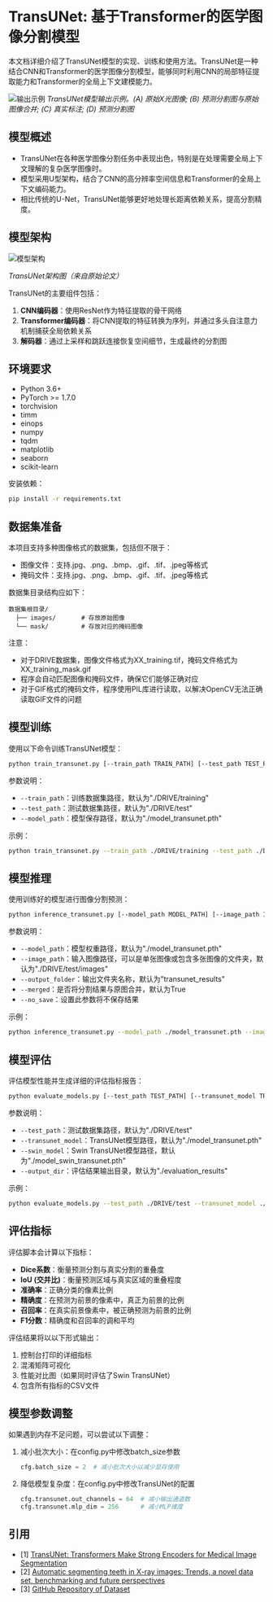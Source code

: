 # TransUNet: 基于Transformer的医学图像分割模型

本文档详细介绍了TransUNet模型的实现、训练和使用方法。TransUNet是一种结合CNN和Transformer的医学图像分割模型，能够同时利用CNN的局部特征提取能力和Transformer的全局上下文建模能力。

![输出示例](./assets/outs.png "输出示例")
*TransUNet模型输出示例。(A) 原始X光图像; (B) 预测分割图与原始图像合并; (C) 真实标注; (D) 预测分割图*

## 模型概述

- TransUNet在各种医学图像分割任务中表现出色，特别是在处理需要全局上下文理解的复杂医学图像时。
- 模型采用U型架构，结合了CNN的高分辨率空间信息和Transformer的全局上下文编码能力。
- 相比传统的U-Net，TransUNet能够更好地处理长距离依赖关系，提高分割精度。

## 模型架构

![模型架构](./assets/arch.png "模型架构")

*TransUNet架构图（来自原始论文）*

TransUNet的主要组件包括：
1. **CNN编码器**：使用ResNet作为特征提取的骨干网络
2. **Transformer编码器**：将CNN提取的特征转换为序列，并通过多头自注意力机制捕获全局依赖关系
3. **解码器**：通过上采样和跳跃连接恢复空间细节，生成最终的分割图

## 环境要求

- Python 3.6+
- PyTorch >= 1.7.0
- torchvision
- timm
- einops
- numpy
- tqdm
- matplotlib
- seaborn
- scikit-learn

安装依赖：
```bash
pip install -r requirements.txt
```

## 数据集准备

本项目支持多种图像格式的数据集，包括但不限于：
- 图像文件：支持.jpg、.png、.bmp、.gif、.tif、.jpeg等格式
- 掩码文件：支持.jpg、.png、.bmp、.gif、.tif、.jpeg等格式

数据集目录结构应如下：
```
数据集根目录/
  ├── images/       # 存放原始图像
  └── mask/         # 存放对应的掩码图像
```

注意：
- 对于DRIVE数据集，图像文件格式为XX_training.tif，掩码文件格式为XX_training_mask.gif
- 程序会自动匹配图像和掩码文件，确保它们能够正确对应
- 对于GIF格式的掩码文件，程序使用PIL库进行读取，以解决OpenCV无法正确读取GIF文件的问题

## 模型训练

使用以下命令训练TransUNet模型：

```bash
python train_transunet.py [--train_path TRAIN_PATH] [--test_path TEST_PATH] [--model_path MODEL_PATH]
```

参数说明：
- `--train_path`：训练数据集路径，默认为"./DRIVE/training"
- `--test_path`：测试数据集路径，默认为"./DRIVE/test"
- `--model_path`：模型保存路径，默认为"./model_transunet.pth"

示例：
```bash
python train_transunet.py --train_path ./DRIVE/training --test_path ./DRIVE/test --model_path ./model_transunet.pth
```

## 模型推理

使用训练好的模型进行图像分割预测：

```bash
python inference_transunet.py [--model_path MODEL_PATH] [--image_path IMAGE_PATH] [--output_folder OUTPUT_FOLDER] [--merged] [--no_save]
```

参数说明：
- `--model_path`：模型权重路径，默认为"./model_transunet.pth"
- `--image_path`：输入图像路径，可以是单张图像或包含多张图像的文件夹，默认为"./DRIVE/test/images"
- `--output_folder`：输出文件夹名称，默认为"transunet_results"
- `--merged`：是否将分割结果与原图合并，默认为True
- `--no_save`：设置此参数将不保存结果

示例：
```bash
python inference_transunet.py --model_path ./model_transunet.pth --image_path ./DRIVE/test/images --output_folder transunet_results
```

## 模型评估

评估模型性能并生成详细的评估指标报告：

```bash
python evaluate_models.py [--test_path TEST_PATH] [--transunet_model TRANSUNET_MODEL_PATH] [--swin_model SWIN_MODEL_PATH] [--output_dir OUTPUT_DIR]
```

参数说明：
- `--test_path`：测试数据集路径，默认为"./DRIVE/test"
- `--transunet_model`：TransUNet模型路径，默认为"./model_transunet.pth"
- `--swin_model`：Swin TransUNet模型路径，默认为"./model_swin_transunet.pth"
- `--output_dir`：评估结果输出目录，默认为"./evaluation_results"

示例：
```bash
python evaluate_models.py --test_path ./DRIVE/test --transunet_model ./model_transunet.pth --output_dir ./evaluation_results
```

## 评估指标

评估脚本会计算以下指标：
- **Dice系数**：衡量预测分割与真实分割的重叠度
- **IoU (交并比)**：衡量预测区域与真实区域的重叠程度
- **准确率**：正确分类的像素比例
- **精确度**：在预测为前景的像素中，真正为前景的比例
- **召回率**：在真实前景像素中，被正确预测为前景的比例
- **F1分数**：精确度和召回率的调和平均

评估结果将以以下形式输出：
1. 控制台打印的详细指标
2. 混淆矩阵可视化
3. 性能对比图（如果同时评估了Swin TransUNet）
4. 包含所有指标的CSV文件

## 模型参数调整

如果遇到内存不足问题，可以尝试以下调整：

1. 减小批次大小：在config.py中修改batch_size参数
   ```python
   cfg.batch_size = 2  # 减小批次大小以减少显存使用
   ```

2. 降低模型复杂度：在config.py中修改TransUNet的配置
   ```python
   cfg.transunet.out_channels = 64  # 减小输出通道数
   cfg.transunet.mlp_dim = 256      # 减小MLP维度
   ```

## 引用

- [1] [TransUNet: Transformers Make Strong Encoders for Medical Image Segmentation](https://arxiv.org/abs/2102.04306)
- [2] [Automatic segmenting teeth in X-ray images: Trends, a novel data set, benchmarking and future perspectives](https://www.sciencedirect.com/science/article/abs/pii/S0957417418302252)
- [3] [GitHub Repository of Dataset](https://github.com/IvisionLab/dental-image)

